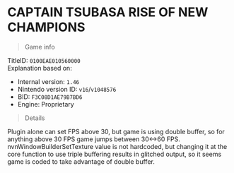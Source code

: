 # CAPTAIN TSUBASA RISE OF NEW CHAMPIONS

> Game info

TitleID: `0100EAE010560000`<br>
Explanation based on:
- Internal version: `1.46`
- Nintendo version ID: `v16`/`v1048576`
- BID: `F3C08D1AE79B7BD6`
- Engine: Proprietary

> Details

Plugin alone can set FPS above 30, but game is using double buffer, so for anything above 30 FPS game jumps between 30<->60 FPS.
nvnWindowBuilderSetTexture value is not hardcoded, but changing it at the core function to use triple buffering results in glitched output, so it seems game is coded to take advantage of double buffer.
